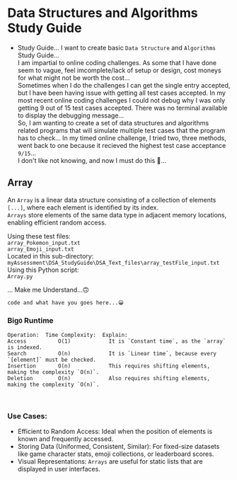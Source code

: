 # Data Structures and Algorithms Study Guide

- Study Guide... I want to create basic `Data Structure` and `Algorithms` Study Guide...<br>
I am impartial to online coding challenges. As some that I have done seem to vague, feel imcomplete/lack of setup or design, cost moneys for what might not be worth the cost...<br> Sometimes when I do the challenges I can get the single entry accepted, but I have been having issue with getting all test cases accepted. In my most recent online coding challenges I could not debug why I was only getting 9 out of 15 test cases accepted. There was no terminal available to display the debugging message... <br> 
So, I am wanting to create a set of data structures and algorithms related programs that will simulate multiple test cases that the program has to check... In my timed online challenge, I tried two, three methods, went back to one because it recieved the highest test case acceptance `9/15`...<br>
I don't like not knowing, and now I must do this 🤨... <br>

## Array

An `Array` is a linear data structure consisting of a collection of elements `[...]`, where each element is identified by its index. <br>
`Arrays` store elements of the same data type in adjacent memory locations, enabling efficient random access. <br>

Using these test files: <br>
`array_Pokemon_input.txt` <br>
`array_Emoji_input.txt` <br>
Located in this sub-directory: <br>
`myAssessment\DSA_StudyGuide\DSA_Text_files\array_testFile_input.txt` <br>
Using this Python script: <br>
`Array.py` <br>

... Make me Understand...🙃<br>

```
code and what have you goes here...😀
```


### Big`O` Runtime

```
Operation:	Time Complexity:  Explain:  
Access	        O(1)            It is `Constant time`, as the `array` is indexed.
Search	        O(n)            It is `Linear time`, because every `[element]` must be checked.
Insertion	    O(n)            This requires shifting elements, making the complexity `O(n)`.
Deletion	    O(n)            Also requires shifting elements, making the complexity `O(n)`.
```
<br>

### Use Cases:   <br>

- Efficient to Random Access: Ideal when the position of elements is known and frequently accessed. <br>
- Storing Data (Uniformed, Consistent, Similar): For fixed-size datasets like game character stats, emoji collections, or leaderboard scores. <br>
- Visual Representations: `Arrays` are useful for static lists that are displayed in user interfaces. <br>


